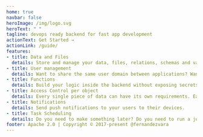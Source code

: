 ```yaml
---
home: true
navbar: false
heroImage: /img/logo.svg
heroText: " "
tagline: devops ready backend for fast app development
actionText: Get Started →
actionLink: /guide/
features:
- title: Data and Files
  details: Store and manage your data, files, relations, schemas and validations. Subcribe to receive real-time updates when data objects change.
- title: User management
  details: Want to share the same user domain between applications? Want different domains to just one app? Organize your user by groups.
- title: Functions 
  details: Build your logic inside the backend without exposing secrets or logic on the client code.
- title: Access Control per object
  details: Every single piece of data can have its own requirements. Easily define who and what can be read, write, delete, etc.  
- title: Notifications 
  details: Send push notifications to your users to their devices.
- title: Task Scheduling
  details: Do you need to make something later? Do you need to run a job every day, run some function for your users?
footer: Apache 2.0 | Copyright © 2017-present @fernandezvara
---
```

